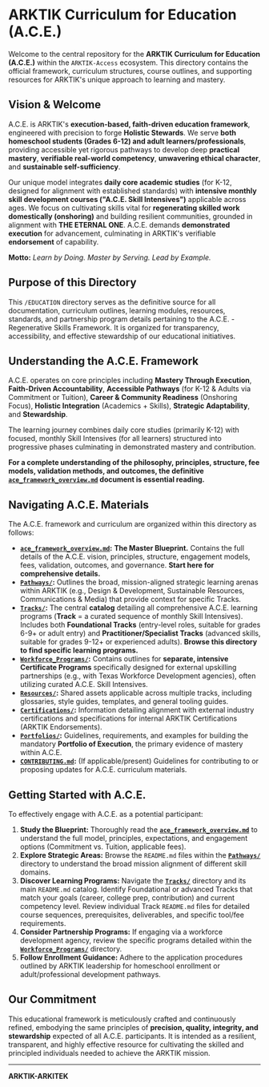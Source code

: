 # ARKTIK Curriculum for Education (A.C.E.)

Welcome to the central repository for the **ARKTIK Curriculum for Education (A.C.E.)** within the `ARKTIK-Access` ecosystem. This directory contains the official framework, curriculum structures, course outlines, and supporting resources for ARKTIK's unique approach to learning and mastery.

## Vision & Welcome

A.C.E. is ARKTIK's **execution-based, faith-driven education framework**, engineered with precision to forge **Holistic Stewards**. We serve **both homeschool students (Grades 6-12) and adult learners/professionals**, providing accessible yet rigorous pathways to develop deep **practical mastery**, **verifiable real-world competency**, **unwavering ethical character**, and **sustainable self-sufficiency**.

Our unique model integrates **daily core academic studies** (for K-12, designed for alignment with established standards) with **intensive monthly skill development courses ("A.C.E. Skill Intensives")** applicable across ages. We focus on cultivating skills vital for **regenerating skilled work domestically (onshoring)** and building resilient communities, grounded in alignment with **THE ETERNAL ONE**. A.C.E. demands **demonstrated execution** for advancement, culminating in ARKTIK's verifiable **endorsement** of capability.

**Motto:** _Learn by Doing. Master by Serving. Lead by Example._

## Purpose of this Directory

This `/EDUCATION` directory serves as the definitive source for all documentation, curriculum outlines, learning modules, resources, standards, and partnership program details pertaining to the A.C.E. - Regenerative Skills Framework. It is organized for transparency, accessibility, and effective stewardship of our educational initiatives.

## Understanding the A.C.E. Framework

A.C.E. operates on core principles including **Mastery Through Execution**, **Faith-Driven Accountability**, **Accessible Pathways** (for K-12 & Adults via Commitment or Tuition), **Career & Community Readiness** (Onshoring Focus), **Holistic Integration** (Academics + Skills), **Strategic Adaptability**, and **Stewardship**.

The learning journey combines daily core studies (primarily K-12) with focused, monthly Skill Intensives (for all learners) structured into progressive phases culminating in demonstrated mastery and contribution.

**For a complete understanding of the philosophy, principles, structure, fee models, validation methods, and outcomes, the definitive **[`ace_framework_overview.md`](./ace_framework_overview.md)** document is essential reading.**

## Navigating A.C.E. Materials

The A.C.E. framework and curriculum are organized within this directory as follows:

*   **[`ace_framework_overview.md`](./ace_framework_overview.md):** **The Master Blueprint.** Contains the full details of the A.C.E. vision, principles, structure, engagement models, fees, validation, outcomes, and governance. **Start here for comprehensive details.**
*   **[`Pathways/`](./Pathways/):** Outlines the broad, mission-aligned strategic learning arenas within ARKTIK (e.g., Design & Development, Sustainable Resources, Communications & Media) that provide context for specific Tracks.
*   **[`Tracks/`](./Tracks/):** The central **catalog** detailing all comprehensive A.C.E. learning programs (**Track** = a curated sequence of monthly Skill Intensives). Includes both **Foundational Tracks** (entry-level roles, suitable for grades 6-9+ or adult entry) and **Practitioner/Specialist Tracks** (advanced skills, suitable for grades 9-12+ or experienced adults). **Browse this directory to find specific learning programs.**
*   **[`Workforce_Programs/`](./Workforce_Programs/):** Contains outlines for **separate, intensive Certificate Programs** specifically designed for external upskilling partnerships (e.g., with Texas Workforce Development agencies), often utilizing curated A.C.E. Skill Intensives.
*   **[`Resources/`](./Resources/):** Shared assets applicable across multiple tracks, including glossaries, style guides, templates, and general tooling guides.
*   **[`Certifications/`](./Certifications/):** Information detailing alignment with external industry certifications and specifications for internal ARKTIK Certifications (ARKTIK Endorsements).
*   **[`Portfolios/`](./Portfolios/):** Guidelines, requirements, and examples for building the mandatory **Portfolio of Execution**, the primary evidence of mastery within A.C.E.
*   **[`CONTRIBUTING.md`](./CONTRIBUTING.md):** (If applicable/present) Guidelines for contributing to or proposing updates for A.C.E. curriculum materials.

## Getting Started with A.C.E.

To effectively engage with A.C.E. as a potential participant:

1.  **Study the Blueprint:** Thoroughly read the **[`ace_framework_overview.md`](./ace_framework_overview.md)** to understand the full model, principles, expectations, and engagement options (Commitment vs. Tuition, applicable fees).
2.  **Explore Strategic Areas:** Browse the `README.md` files within the **[`Pathways/`](./Pathways/)** directory to understand the broad mission alignment of different skill domains.
3.  **Discover Learning Programs:** Navigate the **[`Tracks/`](./Tracks/)** directory and its main `README.md` catalog. Identify Foundational or advanced Tracks that match your goals (career, college prep, contribution) and current competency level. Review individual Track `README.md` files for detailed course sequences, prerequisites, deliverables, and specific tool/fee requirements.
4.  **Consider Partnership Programs:** If engaging via a workforce development agency, review the specific programs detailed within the **[`Workforce_Programs/`](./Workforce_Programs/)** directory.
5.  **Follow Enrollment Guidance:** Adhere to the application procedures outlined by ARKTIK leadership for homeschool enrollment or adult/professional development pathways.

## Our Commitment

This educational framework is meticulously crafted and continuously refined, embodying the same principles of **precision, quality, integrity, and stewardship** expected of all A.C.E. participants. It is intended as a resilient, transparent, and highly effective resource for cultivating the skilled and principled individuals needed to achieve the ARKTIK mission.

---
**ARKTIK-ARKITEK**
